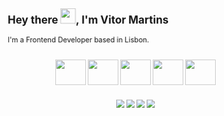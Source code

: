 ## Hey there <img src="https://raw.githubusercontent.com/aemmadi/aemmadi/master/wave.gif" width="30px">, I'm Vitor Martins 


I'm a Frontend Developer based in Lisbon.

<!-- <div align="center">
  <a href="https://github.com/mrtins">
  <img height="180em" src="https://github-readme-stats.vercel.app/api?username=mrtins&show_icons=true&theme=tokyonight&include_all_commits=true&count_private=true"/>
  <img height="180em" src="https://github-readme-stats.vercel.app/api/top-langs/?username=mrtins&layout=compact&langs_count=7&theme=tokyonight"/>
</div> -->
  
<br>
  
<div align="center">
  <img align="center" height="50" width="60" src="https://cdn.jsdelivr.net/gh/devicons/devicon/icons/javascript/javascript-original.svg">
  <img align="center" height="50" width="60" src="https://cdn.jsdelivr.net/gh/devicons/devicon/icons/typescript/typescript-original.svg">
  <img align="center" height="50" width="60" src="https://cdn.jsdelivr.net/gh/devicons/devicon/icons/react/react-original.svg">
  <img align="center" height="50" width="60" src="https://cdn.jsdelivr.net/gh/devicons/devicon/icons/nodejs/nodejs-original.svg">
  <img align="center" height="50" width="60" src="https://cdn.jsdelivr.net/gh/devicons/devicon/icons/amazonwebservices/amazonwebservices-original.svg">
</div>
  
  ##
 
<div align="center"> 
  <a href="https://www.linkedin.com/in/martinsvitor/" target="_blank"><img src="https://img.shields.io/badge/-LinkedIn-%230077B5?style=for-the-badge&logo=linkedin&logoColor=white" target="_blank"></a> 
  <a href="https://twitter.com/mrtinsvitor" target="_blank"><img src="https://img.shields.io/badge/-Twitter-blue?style=for-the-badge&logo=twitter&logoColor=white" target="_blank"></a> 
  <a href = "mailto:mrtinsdev@gmail.com"><img src="https://img.shields.io/badge/-Gmail-c14438?style=for-the-badge&logo=Gmail&logoColor=white" target="_blank"></a>
  <a href="https://medium.com/@mrtinsvitor" target="_blank"><img src="https://img.shields.io/badge/-Medium-black?style=for-the-badge&logo=medium&logoColor=white" target="_blank"></a> 
 
</div>
